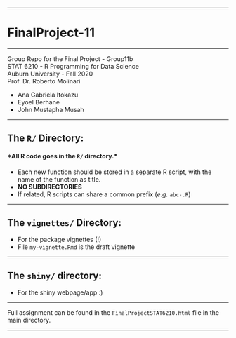***
# FinalProject-11
***

Group Repo for the Final Project - Group11b \
STAT 6210 - R Programming for Data Science \
Auburn University - Fall 2020 \
Prof. Dr. Roberto Molinari

* Ana Gabriela Itokazu
* Eyoel Berhane
* John Mustapha Musah

***

## The `R/` Directory:

#### \*All R code goes in the `R/` directory.\*

* Each new function should be stored in a separate R script, with the name of the function as title.
* **NO SUBDIRECTORIES**
* If related, R scripts can share a common prefix (*e.g.* `abc-.R`)

***

## The `vignettes/` Directory:

* For the package vignettes (!)
* File `my-vignette.Rmd` is the draft vignette

***

## The `shiny/` directory:

* For the shiny webpage/app :)

***

Full assignment can be found in the `FinalProjectSTAT6210.html` file in the main directory.

***
